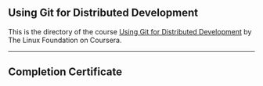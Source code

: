 ## Using Git for Distributed Development

This is the directory of the course [Using Git for Distributed Development](https://www.coursera.org/learn/git-distributed-development/) by The Linux Foundation on Coursera.

---

## Completion Certificate

